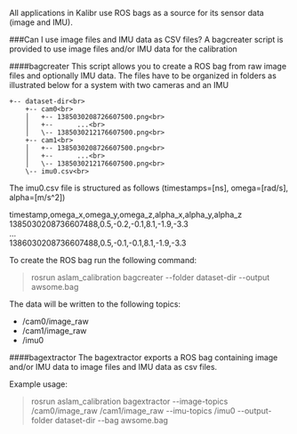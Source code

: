 All applications in Kalibr use ROS bags as a source for its sensor data (image and IMU).

###Can I use image files and IMU data as CSV files?
A bagcreater script is provided to use image files and/or IMU data for the calibration

####bagcreater
This script allows you to create a ROS bag from raw image files and optionally IMU data. The files have to be organized in folders as illustrated below for a system with two cameras and an IMU

```
+-- dataset-dir<br>
    +-- cam0<br>
    │   +-- 1385030208726607500.png<br>
    │   +--      ...<br>
    │   \-- 1385030212176607500.png<br>
    +-- cam1<br>
    │   +-- 1385030208726607500.png<br>
    │   +--      ...<br>
    │   \-- 1385030212176607500.png<br>
    \-- imu0.csv<br>
```
The imu0.csv file is structured as follows (timestamps=[ns], omega=[rad/s], alpha=[m/s^2])
>
timestamp,omega_x,omega_y,omega_z,alpha_x,alpha_y,alpha_z<br>
1385030208736607488,0.5,-0.2,-0.1,8.1,-1.9,-3.3<br>
 ...<br>
1386030208736607488,0.5,-0.1,-0.1,8.1,-1.9,-3.3<br>

To create the ROS bag run the following command:
> rosrun aslam_calibration bagcreater --folder dataset-dir --output awsome.bag

The data will be written to the following topics:

* /cam0/image_raw
* /cam1/image_raw
* /imu0

####bagextractor
The bagextractor exports a ROS bag containing image and/or IMU data to image files and IMU data as csv  files.

Example usage:
> rosrun aslam_calibration bagextractor --image-topics /cam0/image_raw /cam1/image_raw --imu-topics /imu0 --output-folder dataset-dir --bag awsome.bag


